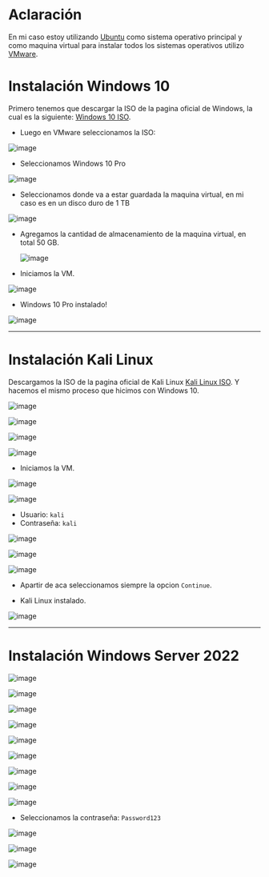 # Aclaración

En mi caso estoy utilizando [Ubuntu](https://ubuntu.com/) como sistema operativo principal y como maquina virtual para instalar todos los sistemas operativos utilizo [VMware](https://www.vmware.com/).

# Instalación Windows 10

Primero tenemos que descargar la ISO de la pagina oficial de Windows, la cual es la siguiente: [Windows 10 ISO](https://www.microsoft.com/en-us/software-download/windows10ISO). 

- Luego en VMware seleccionamos la ISO:

![image](https://github.com/user-attachments/assets/d5b6800a-c84f-4a87-a087-0e0e3a7f460e)

- Seleccionamos Windows 10 Pro

![image](https://github.com/user-attachments/assets/d4f19a31-ff50-49de-b7b8-f5a76b08c777)

- Seleccionamos donde va a estar guardada la maquina virtual, en mi caso es en un disco duro de 1 TB

 ![image](https://github.com/user-attachments/assets/f2a9c68b-0802-4b6e-aa20-dde39589b534)

- Agregamos la cantidad de almacenamiento de la maquina virtual, en total 50 GB.

  ![image](https://github.com/user-attachments/assets/46224ff4-f88e-4d11-9cd3-d379d6960fc2)

- Iniciamos la VM.

![image](https://github.com/user-attachments/assets/d93bfd10-e8aa-4d68-93e9-4588f02e0a36)

- Windows 10 Pro instalado!

![image](https://github.com/user-attachments/assets/1fc99b3c-758a-480f-b2a2-e20813ec62c3)

---

# Instalación Kali Linux

Descargamos la ISO de la pagina oficial de Kali Linux [Kali Linux ISO](https://www.kali.org/get-kali/#kali-installer-images). Y hacemos el mismo proceso que hicimos con Windows 10.

![image](https://github.com/user-attachments/assets/808954ce-b8ae-404e-b9cd-5ff2a2740f1e)

![image](https://github.com/user-attachments/assets/f818458f-8f45-4110-948d-ca8eaed4be98)

![image](https://github.com/user-attachments/assets/02fa054f-59a0-40cf-828c-12ab51b40236)

![image](https://github.com/user-attachments/assets/70209cfd-97e3-4082-9452-acd12eaeae84)

- Iniciamos la VM.

![image](https://github.com/user-attachments/assets/03fb120c-3eb4-4859-b1c0-73dab59b63b4)

![image](https://github.com/user-attachments/assets/900b53af-d58f-4039-b868-5f0eb17cf622)

- Usuario: `kali`
- Contraseña: `kali`

![image](https://github.com/user-attachments/assets/c55f5454-816b-45d3-a79f-d8f7d40433df)

![image](https://github.com/user-attachments/assets/ab07cd35-1d9a-4982-a411-5e185e5e4aa4)

![image](https://github.com/user-attachments/assets/6abd1178-93cc-443e-9ce8-67a800321c73)

- Apartir de aca seleccionamos siempre la opcion `Continue`.

- Kali Linux instalado.

![image](https://github.com/user-attachments/assets/97d120fb-b1e2-499b-a4f6-0c1253bea212)

---

# Instalación Windows Server 2022

![image](https://github.com/user-attachments/assets/32a75911-21b6-4dbc-8fd4-5a01e357e2b6)

![image](https://github.com/user-attachments/assets/d2dbbc2b-9492-4504-b656-d197ae81d840)

![image](https://github.com/user-attachments/assets/732979e9-dc28-40b3-9d44-a5de8cb1ab46)

![image](https://github.com/user-attachments/assets/70ab838c-401d-45fd-b8bd-f7927835a5a2)

![image](https://github.com/user-attachments/assets/1ccf9e9f-6bf0-4a41-99a3-ab98a6f4dddb)

![image](https://github.com/user-attachments/assets/cebb4dcc-a933-4b26-b458-6568091b82bb)

![image](https://github.com/user-attachments/assets/137f457d-a196-4a20-b549-1f1b0dd2e880)

![image](https://github.com/user-attachments/assets/6eee7fd2-d637-4145-8086-1404fa92ada9)

![image](https://github.com/user-attachments/assets/f214756d-547f-4ba8-973f-1dd4f0f51fc1)

- Seleccionamos la contraseña: `Password123`

![image](https://github.com/user-attachments/assets/71656397-2a64-40d0-9ca0-9ff0c640629f)

![image](https://github.com/user-attachments/assets/4c529739-5ead-4bb0-b257-03908927bd48)

![image](https://github.com/user-attachments/assets/32112631-2263-4c8d-80bc-cc729db06b7c)













































